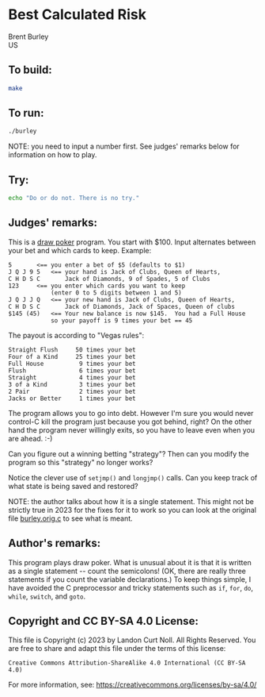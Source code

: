 # Best Calculated Risk

Brent Burley\
US


## To build:

```sh
make
```


## To run:

```sh
./burley
```

NOTE: you need to input a number first. See judges' remarks below for
information on how to play.


## Try:

```sh
echo "Do or do not. There is no try."
```


## Judges' remarks:

This is a [draw poker](https://en.wikipedia.org/wiki/Draw_poker) program.  You
start with $100.  Input alternates between your bet and which cards to keep.
Example:

```
5		<== you enter a bet of $5 (defaults to $1)
J Q J 9 5	<== your hand is Jack of Clubs, Queen of Hearts,
C H D S C	    Jack of Diamonds, 9 of Spades, 5 of Clubs
123		<== you enter which cards you want to keep
		    (enter 0 to 5 digits between 1 and 5)
J Q J J Q	<== your new hand is Jack of Clubs, Queen of Hearts,
C H D S C	    Jack of Diamonds, Jack of Spaces, Queen of clubs
$145 (45)	<== Your new balance is now $145.  You had a Full House
		    so your payoff is 9 times your bet == 45
```

The payout is according to "Vegas rules":

```
Straight Flush     50 times your bet
Four of a Kind     25 times your bet
Full House          9 times your bet
Flush               6 times your bet
Straight            4 times your bet
3 of a Kind         3 times your bet
2 Pair              2 times your bet
Jacks or Better     1 times your bet
```

The program allows you to go into debt.  However I'm sure you would
never control-C kill the program just because you got behind, right?
On the other hand the program never willingly exits, so you have
to leave even when you are ahead.  :-)

Can you figure out a winning betting "strategy"?  Then can you modify
the program so this "strategy" no longer works?

Notice the clever use of `setjmp()` and `longjmp()` calls.  Can you keep track
of what state is being saved and restored?

NOTE: the author talks about how it is a single statement. This might not be
strictly true in 2023 for the fixes for it to work so you can look at the
original file [burley.orig.c](burley.orig.c) to see what is meant.

## Author's remarks:

This program plays draw poker.  What is unusual about it is that it
is written as a single statement -- count the semicolons!  (OK, there
are really three statements if you count the variable declarations.)  To
keep things simple, I have avoided the C preprocessor and tricky
statements such as `if`, `for`, `do`, `while`, `switch`, and `goto`.


## Copyright and CC BY-SA 4.0 License:

This file is Copyright (c) 2023 by Landon Curt Noll.  All Rights Reserved.
You are free to share and adapt this file under the terms of this license:

    Creative Commons Attribution-ShareAlike 4.0 International (CC BY-SA 4.0)

For more information, see: https://creativecommons.org/licenses/by-sa/4.0/
